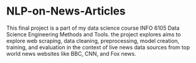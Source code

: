 # NLP-on-News-Articles
This final project is a part of my data science course INFO 6105 Data Science Engineering Methods and Tools. the project explores aims to explore web scraping, data cleaning, preprocessing, model creation, training, and evaluation in the context of live news data sources from top world news websites like BBC, CNN, and Fox news.
